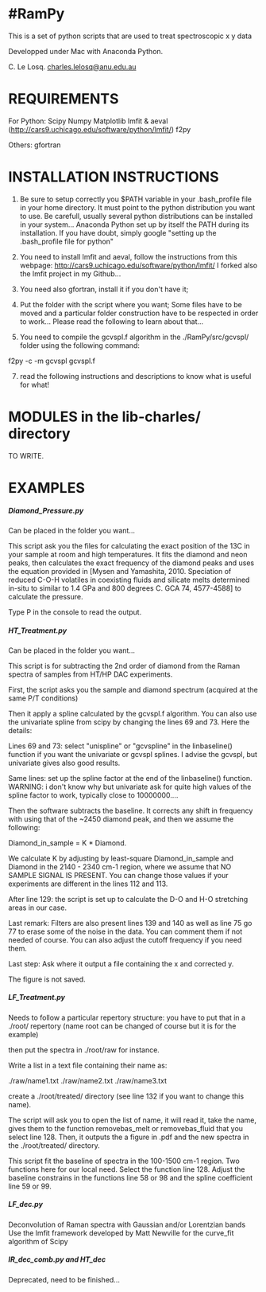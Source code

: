 #RamPy
=====

This is a set of python scripts that are used to treat spectroscopic x y data

Developped under Mac with Anaconda Python.

C. Le Losq.
charles.lelosq@anu.edu.au


# REQUIREMENTS

For Python:
Scipy
Numpy
Matplotlib
lmfit & aeval (http://cars9.uchicago.edu/software/python/lmfit/)
f2py

Others:
gfortran

# INSTALLATION INSTRUCTIONS

1) Be sure to setup correctly you $PATH variable in your .bash_profile file in your home directory. It must point to the python distribution you want to use. Be carefull, usually several python distributions can be installed in your system... Anaconda Python set up by itself the PATH during its installation. If you have doubt, simply google "setting up the .bash_profile file for python"

2) You need to install lmfit and aeval, follow the instructions from this webpage: http://cars9.uchicago.edu/software/python/lmfit/
I forked also the lmfit project in my Github...

4) You need also gfortran, install it if you don't have it;

5) Put the folder with the script where you want; Some files have to be moved and a particular folder construction have to be respected in order to work... Please read the following to learn about that...

6) You need to compile the gcvspl.f algorithm in the ./RamPy/src/gcvspl/ folder using the following command:

f2py -c -m gcvspl gcvspl.f

7) read the following instructions and descriptions to know what is useful for what!

# MODULES in the lib-charles/ directory
TO WRITE.


# EXAMPLES

##### Diamond_Pressure.py

Can be placed in the folder you want... 

This script ask you the files for calculating the exact position of the 13C in your sample at room and high temperatures. It fits the diamond and neon peaks, then calculates the exact frequency of the diamond peaks and uses the equation provided in 
[Mysen and Yamashita, 2010. Speciation of reduced C-O-H volatiles in coexisting fluids and silicate melts determined in-situ to similar to 1.4 GPa and 800 degrees C. GCA 74, 4577-4588] to calculate the pressure.

Type P in the console to read the output.

##### HT_Treatment.py

Can be placed in the folder you want... 

This script is for subtracting the 2nd order of diamond from the Raman spectra of samples from HT/HP DAC experiments.

First, the script asks you the sample and diamond spectrum (acquired at the same P/T conditions)

Then it apply a spline calculated by the gcvspl.f algorithm. You can also use the univariate spline from scipy by changing the lines 69
and 73. Here the details:

Lines 69 and 73: select "unispline" or "gcvspline" in the linbaseline() function if you want the univariate or gcvspl splines. I advise the gcvspl, but univariate gives also good results.

Same lines: set up the spline factor at the end of the linbaseline() function. WARNING: i don't know why but univariate ask for quite high values of the spline factor to work, typically close to 10000000....

Then the software subtracts the baseline. It corrects any shift in frequency with using that of the ~2450 diamond peak, and then we assume the following:

Diamond_in_sample = K * Diamond.

We calculate K by adjusting by least-square Diamond_in_sample and Diamond in the 2140 - 2340 cm-1 region, where we assume that NO SAMPLE SIGNAL IS PRESENT. You can change those values if your experiments are different in the lines 112 and 113.

After line 129: the script is set up to calculate the D-O and H-O stretching areas in our case.

Last remark: Filters are also present lines 139 and 140 as well as line 75 go 77 to erase some of the noise in the data. You can comment them if not needed of course. You can also adjust the cutoff frequency if you need them.

Last step: Ask where it output a file containing the x and corrected y.

The figure is not saved.

##### LF_Treatment.py

Needs to follow a particular repertory structure: you have to put that in a ./root/ repertory (name root can be changed of course but it is for the example)

then put the spectra in ./root/raw for instance.

Write a list in a text file containing their name as:

./raw/name1.txt
./raw/name2.txt
./raw/name3.txt

create a ./root/treated/ directory (see line 132 if you want to change this name).

The script will ask you to open the list of name, it will read it, take the name, gives them to the function removebas_melt or removebas_fluid that you select line 128. Then, it outputs the a figure in .pdf and the new spectra in the ./root/treated/ directory.

This script fit the baseline of spectra in the 100-1500 cm-1 region. Two functions here for our local need. Select the function line 128. Adjust the baseline constrains in the functions line 58 or 98 and the spline coefficient line 59 or 99.

##### LF_dec.py

Deconvolution of Raman spectra with Gaussian and/or Lorentzian bands
Use the lmfit framework developed by Matt Newville for the curve_fit algorithm of Scipy 

##### IR_dec_comb.py and HT_dec 
Deprecated, need to be finished...





